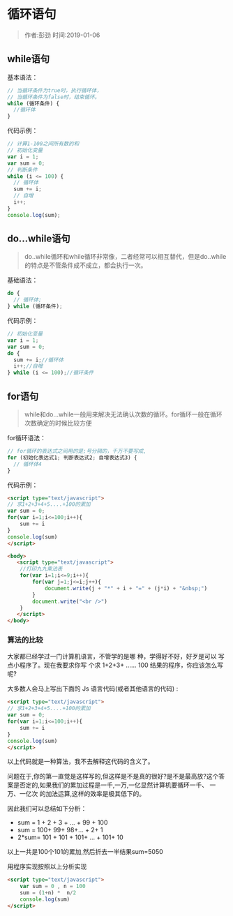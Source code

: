 # 循环语句

> 作者:彭劲  时间:2019-01-06

## while语句

基本语法：

```javascript
// 当循环条件为true时，执行循环体，
// 当循环条件为false时，结束循环。
while (循环条件) {
  //循环体
}
```

代码示例：

```javascript
// 计算1-100之间所有数的和
// 初始化变量
var i = 1;
var sum = 0;
// 判断条件
while (i <= 100) {
  // 循环体
  sum += i;
  // 自增
  i++;
}
console.log(sum);
```

## do...while语句

> do..while循环和while循环非常像，二者经常可以相互替代，但是do..while的特点是不管条件成不成立，都会执行一次。

基础语法：

```javascript
do {
  // 循环体;
} while (循环条件);
```

代码示例：

```javascript
// 初始化变量
var i = 1;
var sum = 0;
do {
  sum += i;//循环体
  i++;//自增
} while (i <= 100);//循环条件
```


## for语句

>  while和do...while一般用来解决无法确认次数的循环。for循环一般在循环次数确定的时候比较方便

for循环语法：

```javascript
// for循环的表达式之间用的是;号分隔的，千万不要写成,
for (初始化表达式1; 判断表达式2; 自增表达式3) {
  // 循环体4
}
```

代码示例：

```html
<script type="text/javascript">
// 求1+2+3+4+5....+100的累加
var sum = 0;
for(var i=1;i<=100;i++){
	sum += i
}
console.log(sum)
</script>

<body>
   <script type="text/javascript">
	//打印九九乘法表
	for(var i=1;i<=9;i++){
		for(var j=1;j<=i;j++){
			document.write(j + "*" + i + "=" + (j*i) + "&nbsp;")
		}
		document.write("<br />")
	}
   </script> 
</body>
```

### 算法的比较

大家都已经学过一门计算机语言，不管学的是哪 种，学得好不好，好歹是可以
写点小程序了。现在我要求你写 个求 1+2+3+ …… 100 结果的程序，你应该怎么写呢?

大多数人会马上写出下面的 Js 语言代码(或者其他语言的代码) : 

```html
<script type="text/javascript">
// 求1+2+3+4+5....+100的累加
var sum = 0;
for(var i=1;i<=100;i++){
	sum += i
}
console.log(sum)
</script>
```

以上代码就是一种算法，我不去解释这代码的含义了。

问题在于,你的第一直觉是这样写的,但这样是不是真的很好?是不是最高放?这个答案是否定的,如果我们的累加过程是一千,一万,一亿显然计算机要循环一千、 一万、一亿次
的加法运算,这样的效率是极其低下的。


因此我们可以总结如下分析：

* sum = 1 + 2 + 3 + ... + 99 + 100 
* sum = 100+ 99+ 98+... + 2+ 1 
* 2*sum= 101 + 101 + 101+ ... + 101+ 10 

以上一共是100个101的累加,然后折去一半结果sum=5050

用程序实现按照以上分析实现

```html
<script type="text/javascript">
	var sum = 0 , n = 100
	sum = (1+n) *  n/2
	console.log(sum)
</script>
```

